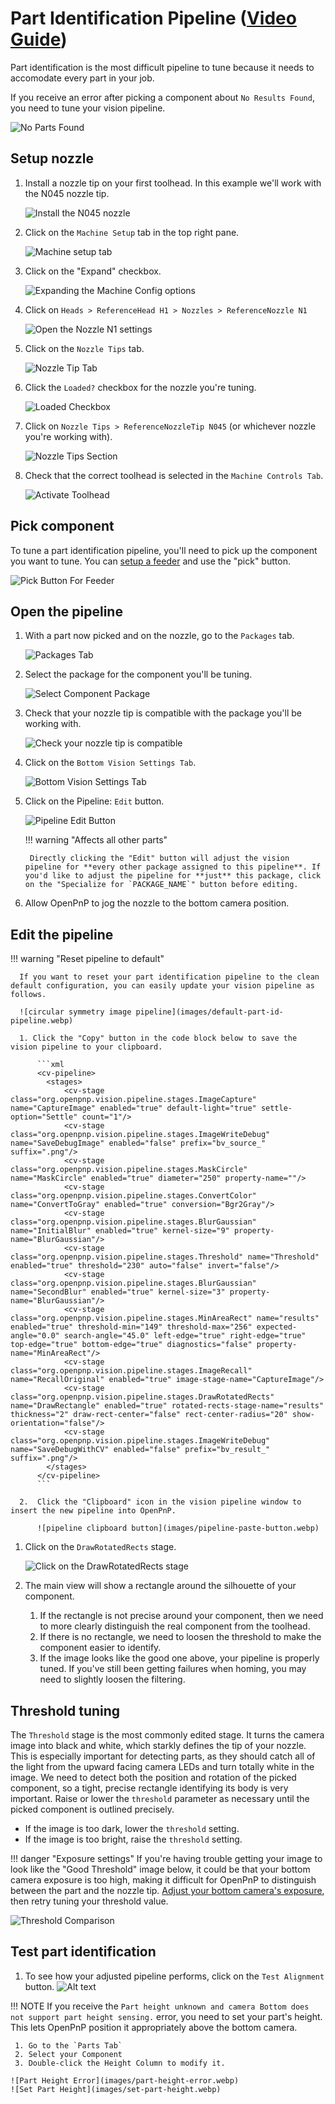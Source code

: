 # Part Identification Pipeline ([Video Guide](https://youtu.be/RVMS6vJzJyU?si=rRQs_61cFfH24sVC&t=432))

Part identification is the most difficult pipeline to tune because it needs to accomodate every part in your job.

If you receive an error after picking a component about `No Results Found`, you need to tune your vision pipeline.

![No Parts Found](images/no-parts-found.webp)

## Setup nozzle

1. Install a nozzle tip on your first toolhead. In this example we'll work with the N045 nozzle tip.

    ![Install the N045 nozzle](images/N045-nozzle-installed.webp)

2. Click on the `Machine Setup` tab in the top right pane.

    ![Machine setup tab](images/Machine-Setup-Tab-3.webp)

3. Click on the "Expand" checkbox.

    ![Expanding the Machine Config options](images/Expand-Checkbox-3.webp)

4. Click on `Heads > ReferenceHead H1 > Nozzles > ReferenceNozzle N1`

    ![Open the Nozzle N1 settings](images/select-nozzle-N1.webp)

5. Click on the `Nozzle Tips` tab.

    ![Nozzle Tip Tab](images/nozzle-tip-tab.webp)

6. Click the `Loaded?` checkbox for the nozzle you're tuning.

    ![Loaded Checkbox](images/loaded-checkbox.webp)

7. Click on `Nozzle Tips > ReferenceNozzleTip N045` (or whichever nozzle you're working with).

    ![Nozzle Tips Section](images/nozzle-tips-section.webp)

8. Check that the correct toolhead is selected in the `Machine Controls Tab`.

    ![Activate Toolhead](images/select-correct-nozzle.webp)

## Pick component

To tune a part identification pipeline, you'll need to pick up the component you want to tune. You can [setup a feeder](../ftp/1-installing-the-feeders/index.md) and use the "pick" button.

![Pick Button For Feeder](images/pick-button-feeder.webp)

## Open the pipeline

1. With a part now picked and on the nozzle, go to the `Packages` tab.

    ![Packages Tab](images/packages-tab.webp)

2. Select the package for the component you'll be tuning.

    ![Select Component Package](images/select-component-package.webp)

3. Check that your nozzle tip is compatible with the package you'll be working with.

    ![Check your nozzle tip is compatible](images/confirm-nozzle-tip-compatible.webp)

4. Click on the `Bottom Vision Settings Tab`.

    ![Bottom Vision Settings Tab](images/bottom-part-vision-settings.webp)

5. Click on the Pipeline: `Edit` button.

    ![Pipeline Edit Button](images/edit-package-pipeline.webp)

    !!! warning "Affects all other parts"

        Directly clicking the "Edit" button will adjust the vision pipeline for **every other package assigned to this pipeline**. If you'd like to adjust the pipeline for **just** this package, click on the "Specialize for `PACKAGE_NAME`" button before editing.

1. Allow OpenPnP to jog the nozzle to the bottom camera position.

## Edit the pipeline

!!! warning "Reset pipeline to default"

      If you want to reset your part identification pipeline to the clean default configuration, you can easily update your vision pipeline as follows.

      ![circular symmetry image pipeline](images/default-part-id-pipeline.webp)

      1. Click the "Copy" button in the code block below to save the vision pipeline to your clipboard.

          ```xml
          <cv-pipeline>
            <stages>
                <cv-stage class="org.openpnp.vision.pipeline.stages.ImageCapture" name="CaptureImage" enabled="true" default-light="true" settle-option="Settle" count="1"/>
                <cv-stage class="org.openpnp.vision.pipeline.stages.ImageWriteDebug" name="SaveDebugImage" enabled="false" prefix="bv_source_" suffix=".png"/>
                <cv-stage class="org.openpnp.vision.pipeline.stages.MaskCircle" name="MaskCircle" enabled="true" diameter="250" property-name=""/>
                <cv-stage class="org.openpnp.vision.pipeline.stages.ConvertColor" name="ConvertToGray" enabled="true" conversion="Bgr2Gray"/>
                <cv-stage class="org.openpnp.vision.pipeline.stages.BlurGaussian" name="InitialBlur" enabled="true" kernel-size="9" property-name="BlurGaussian"/>
                <cv-stage class="org.openpnp.vision.pipeline.stages.Threshold" name="Threshold" enabled="true" threshold="230" auto="false" invert="false"/>
                <cv-stage class="org.openpnp.vision.pipeline.stages.BlurGaussian" name="SecondBlur" enabled="true" kernel-size="3" property-name="BlurGaussian"/>
                <cv-stage class="org.openpnp.vision.pipeline.stages.MinAreaRect" name="results" enabled="true" threshold-min="149" threshold-max="256" expected-angle="0.0" search-angle="45.0" left-edge="true" right-edge="true" top-edge="true" bottom-edge="true" diagnostics="false" property-name="MinAreaRect"/>
                <cv-stage class="org.openpnp.vision.pipeline.stages.ImageRecall" name="RecallOriginal" enabled="true" image-stage-name="CaptureImage"/>
                <cv-stage class="org.openpnp.vision.pipeline.stages.DrawRotatedRects" name="DrawRectangle" enabled="true" rotated-rects-stage-name="results" thickness="2" draw-rect-center="false" rect-center-radius="20" show-orientation="false"/>
                <cv-stage class="org.openpnp.vision.pipeline.stages.ImageWriteDebug" name="SaveDebugWithCV" enabled="false" prefix="bv_result_" suffix=".png"/>
            </stages>
          </cv-pipeline>
          ```

      2.  Click the "Clipboard" icon in the vision pipeline window to insert the new pipeline into OpenPnP.

          ![pipeline clipboard button](images/pipeline-paste-button.webp)

1. Click on the `DrawRotatedRects` stage.

    ![Click on the DrawRotatedRects stage](images/draw-rotated-rects-stage.webp)

1. The main view will show a rectangle around the silhouette of your component.
    1. If the rectangle is not precise around your component, then we need to more clearly distinguish the real component from the toolhead.
    2. If there is no rectangle, we need to loosen the threshold to make the component easier to identify.
    3. If the image looks like the good one above, your pipeline is properly tuned. If you've still been getting failures when homing, you may need to slightly loosen the filtering.

## Threshold tuning

The `Threshold` stage is the most commonly edited stage. It turns the camera image into black and white, which starkly defines the tip of your nozzle. This is especially important for detecting parts, as they should catch all of the light from the upward facing camera LEDs and turn totally white in the image. We need to detect both the position and rotation of the picked component, so a tight, precise rectangle identifying its body is very important. Raise or lower the `threshold` parameter as necessary until the picked component is outlined precisely.

* If the image is too dark, lower the `threshold` setting.
* If the image is too bright, raise the `threshold` setting.

!!! danger "Exposure settings"
    If you're having trouble getting your image to look like the "Good Threshold" image below, it could be that your bottom camera exposure is too high, making it difficult for OpenPnP to distinguish between the part and the nozzle tip. [Adjust your bottom camera's exposure](/openpnp/calibration/8-nozzle-tip-calibration/nozzle-tip-calibration/), then retry tuning your threshold value.

![Threshold Comparison](images/part-threshold-comparison.webp)

## Test part identification

1. To see how your adjusted pipeline performs, click on the `Test Alignment` button.
  ![Alt text](test-alignment-button.webp)

!!! NOTE
    If you receive the `Part height unknown and camera Bottom does not support part height sensing.` error, you need to set your part's height. This lets OpenPnP position it appropriately above the bottom camera.

     1. Go to the `Parts Tab`
     2. Select your Component
     3. Double-click the Height Column to modify it.

    ![Part Height Error](images/part-height-error.webp)
    ![Set Part Height](images/set-part-height.webp)
